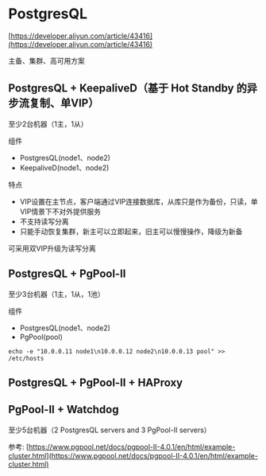 # PostgresQL

[https://developer.aliyun.com/article/43416](https://developer.aliyun.com/article/43416)

主备、集群、高可用方案

## PostgresQL + KeepaliveD（基于 Hot Standby 的异步流复制、单VIP）

至少2台机器（1主，1从）

组件
- PostgresQL(node1、node2)
- KeepaliveD(node1、node2)

特点
- VIP设置在主节点，客户端通过VIP连接数据库，从库只是作为备份，只读，单VIP情景下不对外提供服务
- 不支持读写分离
- 只能手动恢复集群，新主可以立即起来，旧主可以慢慢操作，降级为新备

可采用双VIP升级为读写分离

## PostgresQL + PgPool-II

至少3台机器（1主，1从，1池）

组件
- PostgresQL(node1、node2)
- PgPool(pool)

```
echo -e "10.0.0.11 node1\n10.0.0.12 node2\n10.0.0.13 pool" >> /etc/hosts
```

## PostgresQL + PgPool-II + HAProxy


## PgPool-II + Watchdog

至少5台机器（2 PostgresQL servers and 3 PgPool-II servers）

参考: [https://www.pgpool.net/docs/pgpool-II-4.0.1/en/html/example-cluster.html](https://www.pgpool.net/docs/pgpool-II-4.0.1/en/html/example-cluster.html)
